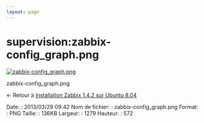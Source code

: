 ```yaml
---
layout: page
---
```


supervision:zabbix-config\_graph.png
====================================

[![zabbix-config\_graph.png](..//assets/media/supervision/zabbix-config_graph.png@cache=&w=899&h=402 "zabbix-config_graph.png")](..//assets/media/supervision/zabbix-config_graph.png@cache= "Afficher le fichier original")

zabbix-config\_graph.png

← Retour à [Installation Zabbix 1.4.2 sur Ubuntu
8.04](../../zabbix/zabbix-ubuntu-install-old.html "zabbix:zabbix-ubuntu-install-old")

Date:
:   2013/03/29 09:42
Nom de fichier:
:   zabbix-config\_graph.png
Format:
:   PNG
Taille:
:   136KB
Largeur:
:   1279
Hauteur:
:   572

